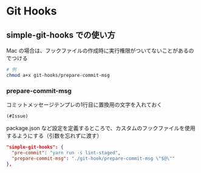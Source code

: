 # Git Hooks
## simple-git-hooks での使い方
Mac の場合は、フックファイルの作成時に実行権限がついてないことがあるのでつける
```bash
# 例
chmod a+x git-hooks/prepare-commit-msg
```

### prepare-commit-msg
コミットメッセージテンプレの1行目に置換用の文字を入れておく
```
(#Issue)
```

package.json など設定を定義するところで、カスタムのフックファイルを使用するようにする（引数を忘れずに渡す）
```json
"simple-git-hooks": {
  "pre-commit": "yarn run -s lint-staged",
  "prepare-commit-msg": "./git-hook/prepare-commit-msg \"$@\""
},
```
